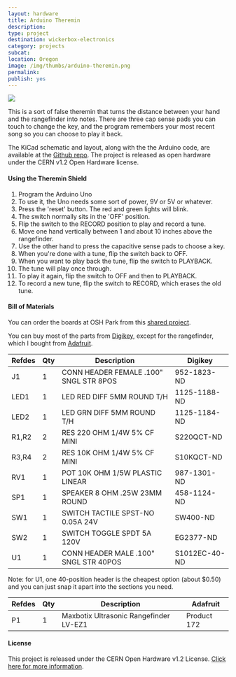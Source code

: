 ```yaml
---
layout: hardware
title: Arduino Theremin 
description: 
type: project
destination: wickerbox-electronics
category: projects
subcat: 
location: Oregon
image: /img/thumbs/arduino-theremin.png
permalink: 
publish: yes
---
```


<img src="https://photos.smugmug.com/Projects/Miscellaneous/i-SZtmSNx/0/O/arduino-theremin.png">

This is a sort of false theremin that turns the distance between your hand and the rangefinder into notes. There are three cap sense pads you can touch to change the key, and the program remembers your most recent song so you can choose to play it back. 

The KiCad schematic and layout, along with the the Arduino code, are available at the <a href="https://github.com/wickerbox/Arduino-Theremin">Github repo</a>. The project is released as open hardware under the CERN v1.2 Open Hardware license.

#### Using the Theremin Shield

1. Program the Arduino Uno
1. To use it, the Uno needs some sort of power, 9V or 5V or whatever.
1. Press the 'reset' button. The red and green lights will blink.
1. The switch normally sits in the 'OFF' position.
1. Flip the switch to the RECORD position to play and record a tune.
1. Move one hand vertically between 1 and about 10 inches above the rangefinder.
1. Use the other hand to press the capacitive sense pads to choose a key.
1. When you're done with a tune, flip the switch back to OFF.
1. When you want to play back the tune, flip the switch to PLAYBACK.
1. The tune will play once through. 
1. To play it again, flip the switch to OFF and then to PLAYBACK.
1. To record a new tune, flip the switch to RECORD, which erases the old tune.

#### Bill of Materials

You can order the boards at OSH Park from this <a href="https://oshpark.com/shared_projects/u5dTU3Mx">shared project</a>.

You can buy most of the parts from <a href="http://digikey.com">Digikey</a>, except for the rangefinder, which I bought from <a href="http://adafruit.com">Adafruit</a>.

|Refdes|Qty|Description|Digikey|
|------|---|-----------|-------|
|J1|1|CONN HEADER FEMALE .100" SNGL STR 8POS|952-1823-ND|
|LED1|1|LED RED DIFF 5MM ROUND T/H|1125-1188-ND|
|LED2|1|LED GRN DIFF 5MM ROUND T/H|1125-1184-ND|
|R1,R2|2|RES 220 OHM 1/4W 5% CF MINI|S220QCT-ND|
|R3,R4|2|RES 10K OHM 1/4W 5% CF MINI|S10KQCT-ND|
|RV1|1|POT 10K OHM 1/5W PLASTIC LINEAR|987-1301-ND|
|SP1|1|SPEAKER 8 OHM .25W 23MM ROUND|458-1124-ND|
|SW1|1|SWITCH TACTILE SPST-NO 0.05A 24V|SW400-ND|
|SW2|1|SWITCH TOGGLE SPDT 5A 120V|EG2377-ND|
|U1|1|CONN HEADER MALE .100" SNGL STR 40POS|S1012EC-40-ND|

Note: for U1, one 40-position header is the cheapest option (about $0.50) and you can just snap it apart into the sections you need.

|Refdes|Qty|Description|Adafruit|
|------|---|-----------|--------|
|P1|1|Maxbotix Ultrasonic Rangefinder LV-EZ1|Product 172|

#### License

This project is released under the CERN Open Hardware v1.2 License. <a href="https://github.com/wickerbox/arduino-theremin/blob/master/LICENSE">Click here for more information</a>.

